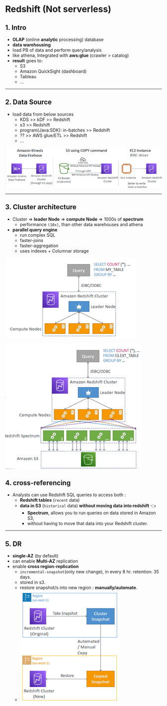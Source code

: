 # Redshift (Not serverless)

## 1. Intro
- **OLAP** (online **analytic** processing) database
- **data warehousing** 
- load PB of data and perform query/analysis
- like athena, Integrated with **aws:glue** (crawler > catalog)
- **result** goes to:
  - S3 
  - Amazon QuickSight (dashboard) 
  - Tableau
  - ...

--- 
## 2. Data Source
- load data from below  sources
  - KDS >> kDF >> Redshift
  - s3 >> Redshift
  - program(Java:SDK): in-batches >> Redshift
  - ??  >> AWS glue/ETL  >> Redshift
  - ...

![img_2.png](../99_img/moreSrv/redshift/img_2.png)

---
## 3. Cluster architecture
- Cluster => **leader Node** => **compute Node** => 1000s of **spectrum**
  - performance `(10x)`, than other data warehouses and athena
- **parallel query engine** 
  - run complex SQL
  - faster-joins
  - faster-aggregation
  - uses indexes + Columnar storage

![img.png](../99_img/moreSrv/redshift/img.png)

![img_3.png](../99_img/moreSrv/redshift/img_3.png)


## 4. cross-referencing
- Analysts can use Redshift SQL queries to access both :
  - **Redshift tables** (`recent` data) 
  - **data in S3** (`historical` data) **without moving data into redshift** :point_left:
    -  **Spectrum**, allows you to run queries on data stored in Amazon S3,
    - without having to move that data into your Redshift cluster.
  

---
## 5. DR
- **single-AZ** (by default)
- can enable **Multi-AZ**  replication 
- enable **cross region-replication** 
  - `incremental-snapshot`(only new change), in every 8 hr. retention: 35 days.
  - stored in s3.
  - restore snapshot/s into new region : **manually/automate**.
  - ![img_1.png](../99_img/moreSrv/redshift/img_1.png)


